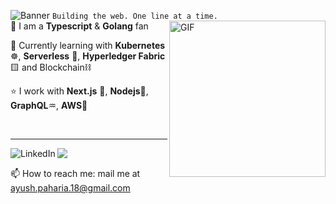 ![Banner](https://lh3.googleusercontent.com/5Wm3VkcWMmHbkJVOs0q8xCVdDR3VEMRQRWy12D2tT_IqWUx8yLzGuTwqDSxJzjoU8BSc-oWnJE06jGO-XyL_d8itrqEwMxiVghCs__By47KvTrZEA0Ipuz1mRiCroWuOqHSp5NJxmCiU_Eb-tHEN7izaVIVhxOIBu8AefKlSgpoYTyaHHV0fz7cSk2VPX-uNzaLORbyE7Z36th2QeZjA5SU5MTnenRop70vHeaTYwH7x4mWg1r2WttYwwODG4r-5uS_2MNkpVV3Rxx2oPydzkukxreyBRjZNLrPEcunsGxwbidMn44mzFtx7GjE2anwBCucS4o7oeSmU9v99b05Q8Q2Y-JMn4sTNvPPxbLxOiKQrpmNTb7BnILbpwNbiqITGC4d6kXrirxX3l-HLYQ2Y6rhe7R2hlUkDTGjsrTFNgG8SVrPNMiRhQJDLbkWHMhtno7gJdc1MmX9-Nz1NV6emHo8oxINptB0UO-QiAx5-v5jR-18D8uDGtSyZipTCvvbk3lNWR4g7s7Fv7IzVHcl4j9SbgaEz2h9VfXkCo2IbXvHnsu5-hF132NoaKpJJluWTssZ-jSs8eNgkej2_xXn_6VK9B7ApmtvxKMQKGBKq1LfyMlw-LzdGELKdxiPoaQJ8UE3kVDIqn9FZdxYedwb4d3rQOVpL6bBHucDrP9ho_HZnkZFvFYq98yrDnTOwwha_6VH1oqycpazL_KOc3UV3kzD9x5F2T2GDXjp46vevo4j24h-Eq2NoR5Wg2rI0k3x2q8nARKIlOPPbgXvQ-bfbu21l4VPKAqd0ZQFw547YAMsMdC3_MysacjPtqvCBQNzpETmkt_is3Hcgw2ZnNeZKSmDODUtCG_IqZmnhUOpalwA-=w1286-h322-no?authuser=1)
`Building the web. One line at a time.`
<br/>
<img align="right" alt="GIF" src="https://cdn.dribbble.com/users/729829/screenshots/2712522/galshir.gif" width="250px" />
💙 I am a **Typescript** & **Golang** fan  

🔭 Currently learning with **Kubernetes** ☸️, **Serverless** 🔸, **Hyperledger Fabric**🟨 and Blockchain⛓️

⭐️ I work with **Next.js** 🖤, **Nodejs**🍏, **GraphQL**♒, **AWS**📙


<br/>

---
<img align="left" style="text-align:right" alt="LinkedIn" src="https://img.shields.io/badge/ayush.paharia.18@gmail.com-30302f?style=for-the-badge&logo=Instagram&logoColor=white" />

<img align="left" style="text-align:right"  src="https://img.shields.io/badge/ayushpaharia-30302f?style=for-the-badge&logo=linkedin"/>

<br/>





📫 How to reach me: mail me at [ayush.paharia.18@gmail.com](mailto:ayush.paharia.18@gmail.com)
